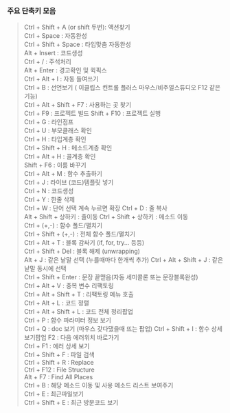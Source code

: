 ### 주요 단축키 모음

> Ctrl + Shift + A (or shift 두번): 액션찾기    
> Ctrl + Space : 자동완성   
> Ctrl + Shift + Space : 타입맞춤 자동완성  
> Alt + Insert : 코드생성   
> Ctrl + / : 주석처리   
> Alt + Enter : 경고확인 및 퀵픽스  
> Ctrl + Alt + I : 자동 들여쓰기    
> Ctrl + B : 선언보기 ( 이클립스 컨트롤 플러스 마우스/비주얼스튜디오 F12 같은기능)  
> Ctrl + Alt + Shift + F7 : 사용하는 곳 찾기    
> Ctrl + F9 : 프로젝트 빌드 
> Shift + F10 : 프로젝트 실행   
> Ctrl + G : 라인점프   
> Ctrl + U : 부모클래스 확인    
> Ctrl + H : 타입계층 확인    
> Ctrl + Shift + H : 메소드계층 확인  
> Ctrl + Alt + H : 콜계층 확인    
> Shift + F6 : 이름 바꾸기  
> Ctrl + Alt + M : 함수 추출하기    
> Ctrl + J : 라이브 (코드)템플릿 넣기   
> Ctrl + N : 코드생성   
> Ctrl + Y : 한줄 삭제  
> Ctrl + W : 단어 선택 계속 누르면 확장 
> Ctrl + D : 줄 복사    
> Alt + Shift + 상하키 : 줄이동 
> Ctrl + Shift + 상하키 : 메소드 이동   
> Ctrl + (+,-) : 함수 폴드/펼치기   
> Ctrl + Shift + (+,-) : 전체 함수 폴드/펼치기  
> Ctrl + Alt + T : 블록 감싸기 (if, for, try... 등등)   
> Ctrl + Shift + Del : 블록 해제 (unwrapping)   
> Alt + J : 같은 낱말 선택 (누를때마다 한개씩 추가) 
> Ctrl + Alt + Shift + J : 같은 낱말 동시에 선택    
> Ctrl + Shift + Enter : 문장 끝맫음(자동 세미콜론 또는 문장블록완성)   
> Ctrl + Alt + V : 중복 변수 리팩토링   
> Ctrl + Alt + Shift + T : 리팩토링 메뉴 호출   
> Ctrl + Alt + L : 코드 정렬    
> Ctrl + Alt + Shift + L : 코드 전체 정리팝업   
> Ctrl + P : 함수 파라미터 정보 보기    
> Ctrl + Q : doc 보기 (마우스 갖다댔을때 뜨는 팝업) 
> Ctrl + Shift + I : 함수 상세 보기팝업 
> F2 : 다음 에러위치 바로가기   
> Ctrl + F1 : 에러 상세 보기    
> Ctrl + Shift + F : 파일 검색  
> Ctrl + Shift + R : Replace    
> Ctrl + F12 : File Structure   
> Alt + F7 : Find All Places    
> Ctrl + B : 해당 메소드 이동 및 사용 메소드 리스트 보여주기    
> Ctrl + E : 최근파일보기   
> Ctrl + Shift + E : 최근 방문코드 보기 






